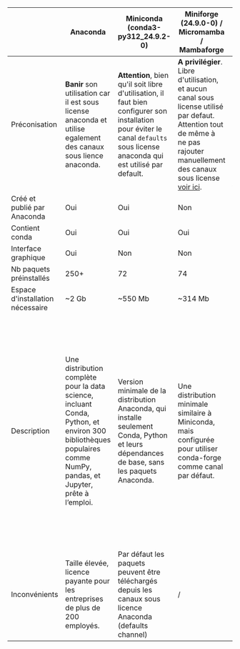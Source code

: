 

|  | Anaconda | Miniconda (conda3-py312_24.9.2-0) | Miniforge (24.9.0-0) / Micromamba / Mambaforge| Micromamba |
| -- | -- | -- | -- | -- | 
| Préconisation | **Banir** son utilisation car il est sous license anaconda et utilise egalement des canaux sous lience anaconda. | **Attention**, bien qu'il soit libre d'utilisation, il faut bien configurer son installation pour éviter le canal `defaults`  sous license anaconda qui est utilisé par default. | **A privilégier**. Libre d'utilisation, et aucun canal sous license utilisé par defaut. Attention tout de même à ne pas rajouter manuellement des canaux sous license [voir ici](../conda-channels). | **A privilégier**. Libre d'utilisation, et aucun canal sous license utilisé par defaut. Attention tout de même à ne pas rajouter manuellement des canaux sous license [voir ici](../conda-channels). | 
| Créé et publié par Anaconda | Oui | Oui | Non |  Non |
| Contient conda | Oui | Oui | Oui | Oui | Oui (mamba) |
| Interface graphique | Oui | Non | Non | Non |
| Nb paquets préinstallés | 250+ | 72 | 74 | 0 |
| Espace d'installation nécessaire | ~2 Gb | ~550 Mb | ~314 Mb | ~15 Mb | 
| Description | Une distribution complète pour la data science, incluant Conda, Python, et environ 300 bibliothèques populaires comme NumPy, pandas, et Jupyter, prête à l’emploi. | Version minimale de la distribution Anaconda, qui installe seulement Conda, Python et leurs dépendances de base, sans les paquets Anaconda. | Une distribution minimale similaire à Miniconda, mais configurée pour utiliser conda-forge comme canal par défaut. | Micromamba est une version réduite du gestionnaire de paquets mamba (Ré-implementation de conda en C++). Il s'agit d'un exécutable lié statiquement avec une interface de ligne de commande séparée. Il n'a pas besoin d'un environnement de base et n'est pas livré avec une version par défaut de Python. |
| Inconvénients |  Taille élevée, licence payante pour les entreprises de plus de 200 employés. | Par défaut les paquets peuvent être téléchargés depuis les canaux sous licence Anaconda (defaults channel) | / | / |


